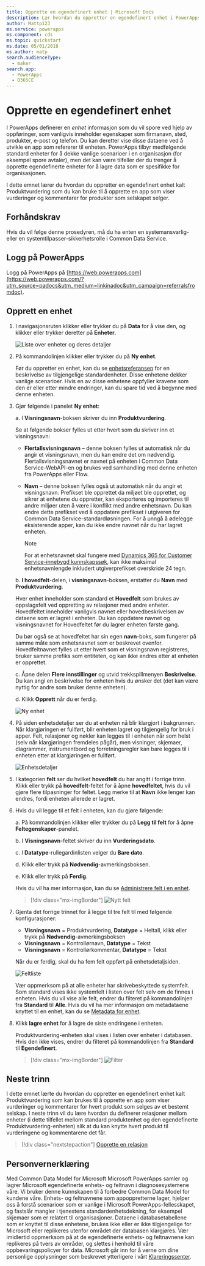 ```yaml
---
title: Opprette en egendefinert enhet | Microsoft Docs
description: Lær hvordan du oppretter en egendefinert enhet i PowerApps.
author: Mattp123
ms.service: powerapps
ms.component: cds
ms.topic: quickstart
ms.date: 05/01/2018
ms.author: matp
search.audienceType:
  - maker
search.app:
  - PowerApps
  - D365CE
---
```


# <a name="create-a-custom-entity"></a>Opprette en egendefinert enhet
I PowerApps definerer en *enhet* informasjon som du vil spore ved hjelp av oppføringer, som vanligvis inneholder egenskaper som firmanavn, sted, produkter, e-post og telefon. Du kan deretter vise disse dataene ved å utvikle en app som refererer til enheten. PowerApps tilbyr medfølgende standard enheter for å dekke vanlige scenarioer i en organisasjon (for eksempel spore avtaler), men det kan være tilfeller der du trenger å opprette egendefinerte enheter for å lagre data som er spesifikke for organisasjonen.

I dette emnet lærer du hvordan du oppretter en egendefinert enhet kalt Produktvurdering som du kan bruke til å opprette en app som viser vurderinger og kommentarer for produkter som selskapet selger.

## <a name="prerequisites"></a>Forhåndskrav
Hvis du vil følge denne prosedyren, må du ha enten en systemansvarlig- eller en systemtilpasser-sikkerhetsrolle i Common Data Service.

## <a name="sign-in-to-powerapps"></a>Logg på PowerApps
Logg på PowerApps på [https://web.powerapps.com](https://web.powerapps.com/?utm_source=padocs&utm_medium=linkinadoc&utm_campaign=referralsfromdoc).

## <a name="create-an-entity"></a>Opprett en enhet
1. I navigasjonsruten klikker eller trykker du på **Data** for å vise den, og klikker eller trykker deretter på **Enheter**.

    ![Liste over enheter og deres detaljer](./media/data-platform-cds-create-entity/entitylist.png "Enhetsliste")

2. På kommandolinjen klikker eller trykker du på **Ny enhet**.

    Før du oppretter en enhet, kan du se [enhetsreferansen](../../developer/common-data-service/reference/about-entity-reference.md) for en beskrivelse av tilgjengelige standardenheter. Disse enhetene dekker vanlige scenarioer. Hvis en av disse enhetene oppfyller kravene som den er eller etter mindre endringer, kan du spare tid ved å begynne med denne enheten. 

3. Gjør følgende i panelet **Ny enhet**:

    a. I **Visningsnavn**-boksen skriver du inn **Produktvurdering**.

    Se at følgende bokser fylles ut etter hvert som du skriver inn et visningsnavn:

    * **Flertallsvisningsnavn** – denne boksen fylles ut automatisk når du angir et visningsnavn, men du kan endre det om nødvendig. Flertallsvisningsnavnet er navnet på enheten i Common Data Service-WebAPI-en og brukes ved samhandling med denne enheten fra PowerApps eller Flow.
    * **Navn** – denne boksen fylles også ut automatisk når du angir et visningsnavn. Prefikset ble opprettet da miljøet ble opprettet, og sikrer at enhetene du oppretter, kan eksporteres og importeres til andre miljøer uten å være i konflikt med andre enhetsnavn. Du kan endre dette prefikset ved å oppdatere prefikset i utgiveren for Common Data Service-standardløsningen. For å unngå å ødelegge eksisterende apper, kan du ikke endre navnet når du har lagret enheten.

       > [!NOTE]
       > For at enhetsnavnet skal fungere med [Dynamics 365 for Customer Service-innebygd kunnskapssøk](/dynamics365/customer-engagement/customer-service/set-up-knowledge-management-embedded-knowledge-search), kan ikke maksimal enhetsnavnlengde inkludert utgiverprefikset overskride 24 tegn.

    b. **I hovedfelt**-delen, i **visningsnavn**-boksen, erstatter du **Navn** med **Produktvurdering**. 

    Hver enhet inneholder som standard et **Hovedfelt** som brukes av oppslagsfelt ved oppretting av relasjoner med andre enheter. Hovedfeltet inneholder vanligvis navnet eller hovedbeskrivelsen av dataene som er lagret i enheten. Du kan oppdatere navnet og visningsnavnet for Hovedfeltet før du lagrer enheten første gang.

    Du bør også se at hovedfeltet har sin egen **navn**-boks, som fungerer på samme måte som enhetsnavnet som er beskrevet ovenfor. Hovedfeltnavnet fylles ut etter hvert som et visningsnavn registreres, bruker samme prefiks som entiteten, og kan ikke endres etter at enheten er opprettet.

    c. Åpne delen **Flere innstillinger** og utvid trekkspillmenyen **Beskrivelse**. Du kan angi en beskrivelse for enheten hvis du ønsker det (det kan være nyttig for andre som bruker denne enheten). 
    
    d. Klikk **Opprett** når du er ferdig.
     
    ![Ny enhet](./media/data-platform-cds-create-entity/newentitypanel.png "Nytt enhetspanel")

4. På siden enhetsdetaljer ser du at enheten nå blir klargjort i bakgrunnen. Når klargjøringen er fullført, blir enheten lagret og tilgjengelig for bruk i apper. Felt, relasjoner og nøkler kan legges til i enheten når som helst (selv når klargjøringen fremdeles pågår), men visninger, skjemaer, diagrammer, instrumentbord og forretningsregler kan bare legges til i enheten etter at klargjøringen er fullført.

    ![Enhetsdetaljer](./media/data-platform-cds-create-entity/newentitydetails.png "Detaljer om ny enhet")

5. I kategorien **felt** ser du hvilket **hovedfelt** du har angitt i forrige trinn. Klikk eller trykk på **hovedfelt**-feltet for å åpne **hovedfeltet**, hvis du vil gjøre flere tilpasninger for feltet. Legg merke til at **Navn** ikke lenger kan endres, fordi enheten allerede er lagret.

5. Hvis du vil legge til et felt i enheten, kan du gjøre følgende:
 
    a. På kommandolinjen klikker eller trykker du på **Legg til felt** for å åpne **Feltegenskaper**-panelet.

    b. I **Visningsnavn**-feltet skriver du inn **Vurderingsdato**.

    c. I **Datatype**-rullegardinlisten velger du **Bare dato**.

    d. Klikk eller trykk på **Nødvendig**-avmerkingsboksen.
    
    e. Klikk eller trykk på **Ferdig**.
     
    Hvis du vil ha mer informasjon, kan du se [Administrere felt i en enhet](data-platform-manage-fields.md).

    > [!div class="mx-imgBorder"] 
    > ![Nytt felt](./media/data-platform-cds-create-entity/newfieldpanel-2.png "Panelet for nytt felt")

6. Gjenta det forrige trinnet for å legge til tre felt til med følgende konfigurasjoner:
    * **Visningsnavn** = Produktvurdering, **Datatype** = Heltall, klikk eller trykk på **Nødvendig**-avmerkingsboksen
    * **Visningsnavn** = Kontrollørnavn, **Datatype** = Tekst
    * **Visningsnavn** = Kontrollørkommentar, **Datatype** = Tekst

    Når du er ferdig, skal du ha fem felt oppført på enhetsdetaljsiden.

    ![Feltliste](./media/data-platform-cds-create-entity/addedfields.png "Liste med felt")

    Vær oppmerksom på at alle enheter har skrivebeskyttede systemfelt. Som standard vises ikke systemfelt i listen over felt selv om de finnes i enheten. Hvis du vil vise alle felt, endrer du filteret på kommandolinjen fra **Standard** til **Alle**. Hvis du vil ha mer informasjon om metadataene knyttet til en enhet, kan du se [Metadata for enhet](../../developer/common-data-service/entity-metadata.md).

7. Klikk **lagre enhet** for å lagre de siste endringene i enheten.

    Produktvurdering-enheten skal vises i listen over enheter i databasen. Hvis den ikke vises, endrer du filteret på kommandolinjen fra **Standard** til **Egendefinert**.

    > [!div class="mx-imgBorder"] 
    > ![Filter](./media/data-platform-cds-create-entity/filter.png "Filtervalg")

## <a name="next-steps"></a>Neste trinn
I dette emnet lærte du hvordan du oppretter en egendefinert enhet kalt Produktvurdering som kan brukes til å opprette en app som viser vurderinger og kommentarer for hvert produkt som selges av et bestemt selskap. I neste trinn vil du lære hvordan du definerer relasjoner mellom enheter (i dette tilfellet mellom standard produktenhet og den egendefinerte Produktvurdering-enheten) slik at du kan knytte hvert produkt til vurderingene og kommentarene det får.

> [!div class="nextstepaction"]
> [Opprette en relasjon](data-platform-entity-lookup.md)

## <a name="privacy-notice"></a>Personvernerklæring
Med Common Data Model for Microsoft Microsoft PowerApps samler og lagrer Microsoft egendefinerte enhets- og feltnavn i diagnosesystemene våre. Vi bruker denne kunnskapen til å forbedre Common Data Model for kundene våre. Enhets- og feltnavnene som appoppretterne lager, hjelper oss å forstå scenarioer som er vanlige i Microsoft PowerApps-fellesskapet, og fastslår mangler i tjenestens standardenhetsdekning, for eksempel skjemaer som er relatert til organisasjoner. Dataene i databasetabellene som er knyttet til disse enhetene, brukes ikke eller er ikke tilgjengelige for Microsoft eller replikeres utenfor området der databasen klargjøres. Vær imidlertid oppmerksom på at de egendefinerte enhets- og feltnavnene kan replikeres på tvers av områder, og slettes i henhold til våre oppbevaringspolicyer for data. Microsoft går inn for å verne om dine personlige opplysninger som beskrevet ytterligere i vårt [Klareringssenter](https://www.microsoft.com/trustcenter/Privacy/default.aspx).
